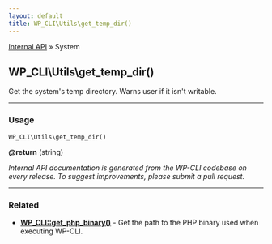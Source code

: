 ```yaml
---
layout: default
title: WP_CLI\Utils\get_temp_dir()
---
```


<a href="/docs/internal-api/">Internal API</a> &raquo; System

## WP_CLI\Utils\get_temp_dir()

Get the system's temp directory. Warns user if it isn't writable.

***

### Usage

    WP_CLI\Utils\get_temp_dir()

<div>
<strong>@return</strong> (string) <br /></p>
</div>


*Internal API documentation is generated from the WP-CLI codebase on every release. To suggest improvements, please submit a pull request.*


***

### Related

<ul>



<li><strong><a href="/docs/internal-api/wp-cli-get-php-binary/">WP_CLI::get_php_binary()</a></strong> - Get the path to the PHP binary used when executing WP-CLI.</li>



</ul>


